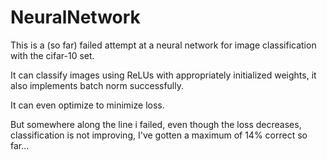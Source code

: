 # NeuralNetwork

This is a (so far) failed attempt at a neural network 
for image classification with the cifar-10 set.

It can classify images using ReLUs with appropriately initialized weights,
it also implements batch norm successfully.

It can even optimize to minimize loss.

But somewhere along the line i failed, even though the loss decreases, classification is not improving, I've gotten a maximum of 14% correct so far...
